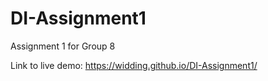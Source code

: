 # DI-Assignment1
Assignment 1 for Group 8

Link to live demo: https://widding.github.io/DI-Assignment1/
